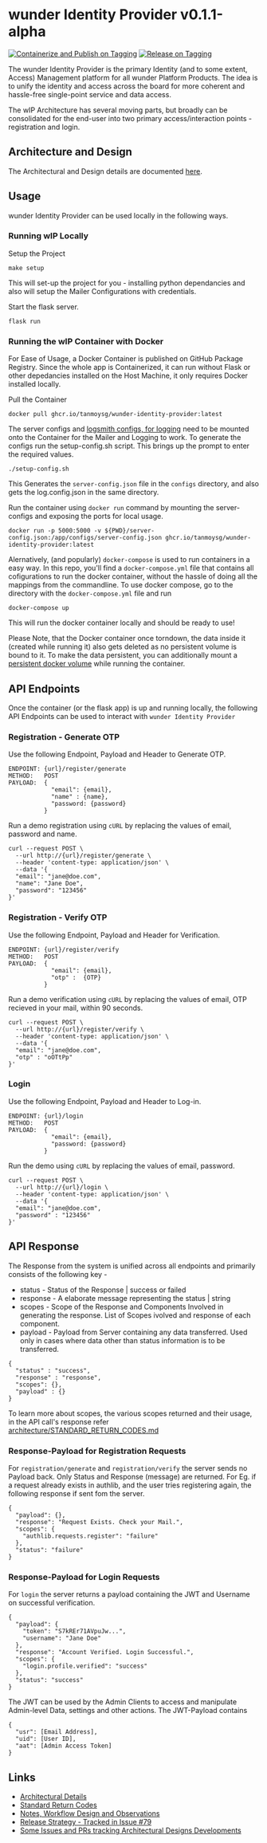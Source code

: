 # wunder Identity Provider v0.1.1-alpha

[![Containerize and Publish on Tagging](https://github.com/TanmoySG/wunder-identity-provider/actions/workflows/containerize-and-publish.yml/badge.svg)](https://github.com/TanmoySG/wunder-identity-provider/actions/workflows/containerize-and-publish.yml) [![Release on Tagging](https://github.com/TanmoySG/wunder-identity-provider/actions/workflows/release-on-github.yml/badge.svg)](https://github.com/TanmoySG/wunder-identity-provider/actions/workflows/release-on-github.yml) 

The wunder Identity Provider is the primary Identity (and to some extent, Access) Management platform for all wunder Platform Products. The idea is to unify the identity and access across the board for more coherent and hassle-free single-point service and data access.

The wIP Architecture has several moving parts, but broadly can be consolidated for the end-user into two primary access/interaction points - registration and login. 

## Architecture and Design

The Architectural and Design details are documented [here](./architecture/README.md).


## Usage

wunder Identity Provider can be used locally in the following ways.

### Running wIP Locally

Setup the Project
```
make setup
```
This will set-up the project for you - installing python dependancies and also will setup the Mailer Configurations with credentials.


Start the flask server.
```
flask run
```

### Running the wIP Container with Docker

For Ease of Usage, a Docker Container is published on GitHub Package Registry. Since the whole app is Containerized, it can run without Flask or other depedancies installed on the Host Machine, it only requires Docker installed locally.

Pull the Container
```
docker pull ghcr.io/tanmoysg/wunder-identity-provider:latest
```
The server configs and [logsmith configs, for logging](https://github.com/TanmoySG/logsmith#configurations-1) need to be mounted onto the Container for the Mailer and Logging to work. To generate the configs run the setup-config.sh script. This brings up the prompt to enter the required values.
```
./setup-config.sh
```
This Generates the `server-config.json` file in the `configs` directory, and also gets the log.config.json in the same directory.


Run the container using `docker run` command by mounting the server-configs and exposing the ports for local usage.
```
docker run -p 5000:5000 -v ${PWD}/server-config.json:/app/configs/server-config.json ghcr.io/tanmoysg/wunder-identity-provider:latest
```
Alernatively, (and popularly) `docker-compose` is used to run containers in a easy way. In this repo, you'll find a `docker-compose.yml` file that contains all cofigurations to run the docker container, without the hassle of doing all the mappings from the commandline. To use docker compose, go to the directory with the `docker-compose.yml` file and run
```
docker-compose up
```
This will run the docker container locally and should be ready to use!

Please Note, that the Docker container once torndown, the data inside it (created while running it) also gets deleted as no persistent volume is bound to it. To make the data persistent, you can additionally mount a [persistent docker volume](https://www.google.com/search?q=persistent+docker+volume&oq=persistent+docker+&aqs=chrome.0.0i20i263i512j0i512j69i57j0i512j0i22i30l6.3001j1j9&sourceid=chrome&ie=UTF-8) while running the container.

## API Endpoints

Once the container (or the flask app) is up and running locally, the following API Endpoints can be used to interact with `wunder Identity Provider`

### Registration - Generate OTP

Use the following Endpoint, Payload and Header to Generate OTP.

```
ENDPOINT: {url}/register/generate
METHOD:   POST
PAYLOAD:  {
            "email": {email},
            "name" : {name},
            "password: {password}
          }
```
Run a demo registration using `cURL` by replacing the values of email, password and name.

```
curl --request POST \
  --url http://{url}/register/generate \
  --header 'content-type: application/json' \
  --data '{
  "email": "jane@doe.com",
  "name": "Jane Doe",
  "password": "123456"
}'
```

### Registration - Verify OTP

Use the following Endpoint, Payload and Header for Verification.

```
ENDPOINT: {url}/register/verify
METHOD:   POST
PAYLOAD:  {
            "email": {email},
            "otp" :  {OTP}
          }
```
Run a demo verification using `cURL` by replacing the values of email, OTP recieved in your mail, within 90 seconds.
```
curl --request POST \
  --url http://{url}/register/verify \
  --header 'content-type: application/json' \
  --data '{
  "email": "jane@doe.com",
  "otp" : "oOTtPp"
}'
```

### Login

Use the following Endpoint, Payload and Header to Log-in.

```
ENDPOINT: {url}/login
METHOD:   POST
PAYLOAD:  {
            "email": {email},
            "password: {password}
          }
```

Run the demo using `cURL` by replacing the values of email, password.
```
curl --request POST \
  --url http://{url}/login \
  --header 'content-type: application/json' \
  --data '{
  "email": "jane@doe.com",
  "password" : "123456"
}'
```

## API Response

The Response from the system is unified across all endpoints and primarily consists of the following key -

- status - Status of the Response | success or failed
- response - A elaborate message representing the status | string
- scopes - Scope of the Response and Components Involved in generating the response. List of Scopes ivolved and response of each component.
- payload - Payload from Server containing any data transferred. Used only in cases where data other than status information is to be transferred.

```
{
  "status" : "success",
  "response" : "response",
  "scopes": {},
  "payload" : {}
}
```

To learn more about scopes, the various scopes returned and their usage, in the API call's response refer [architecture/STANDARD_RETURN_CODES.md](./architecture/STANDARD_RETURN_CODES.md)

### Response-Payload for Registration Requests

For `registration/generate` and `registration/verify` the server sends no Payload back. Only Status and Response (message) are returned. For Eg. if a request already exists in authlib, and the user tries registering again, the following response if sent fom the server.
```
{
  "payload": {},
  "response": "Request Exists. Check your Mail.",
  "scopes": {
    "authlib.requests.register": "failure"
  },
  "status": "failure"
}
```

### Response-Payload for Login Requests

For `login` the server returns a payload containing the JWT and Username on successful verification.
```
{
  "payload": {
    "token": "S7kREr71AVpuJw...",
    "username": "Jane Doe"
  },
  "response": "Account Verified. Login Successful.",
  "scopes": {
    "login.profile.verified": "success"
  },
  "status": "success"
}
```

The JWT can be used by the Admin Clients to access and manipulate Admin-level Data, settings and other actions. The JWT-Payload contains 
```
{
  "usr": [Email Address],
  "uid": [User ID],
  "aat": [Admin Access Token]
}
```

## Links

- [Architectural Details](./architecture/README.md)
- [Standard Return Codes](./architecture/STANDARD_RETURN_CODES.md)
- [Notes, Workflow Design and Observations](./architecture/notes.md)
- [Release Strategy - Tracked in Issue #79](https://github.com/TanmoySG/wunder-identity-provider/issues/79)
- [Some Issues and PRs tracking Architectural Designs Developments](https://github.com/TanmoySG/wunder-identity-provider/issues?q=+label%3A%22architecture+%7C+design%22+)
